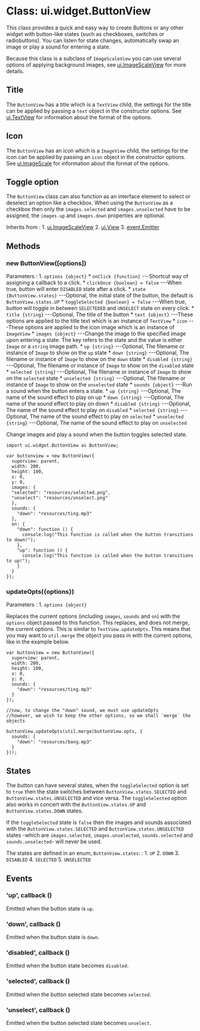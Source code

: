 # Class: ui.widget.ButtonView

This class provides a quick and easy way to create Buttons or any other 
widget with button-like states (such as checkboxes, switches or radiobuttons).
You can listen for state changes, automatically swap an image or play a sound
for entering a state.

Because this class is a subclass of `ImageScaleView` you can use several options
of applying background images, see [ui.ImageScaleView](./ui-images.html#class-ui.imagescaleview) 
for more details.

## Title

The `ButtonView` has a title which is a `TextView` child, the settings for the title can be
applied by passing a `text` object in the constructor options. See [ui.TextView](./ui-text.html#class-ui.textview) 
for information about the format of the options.

## Icon

The `ButtonView` has an icon which is a `ImageView` child, the settings for the icon can be
applied by passing an `icon` object in the constructor options. See [ui.ImageScale](./ui-images.html#class-ui.imageview) 
for information about the format of the options.

## Toggle option

The `ButtonView` class can also function as an interface element to select or deselect an option like a checkbox.
When using the `ButtonView` as a checkbox then only the `images.selected` and `images.unselected` have to be
assigned, the `images.up` and `images.down` properties are optional. 

Inherits from
:    1. [ui.ImageScaleView](./ui-images.html#class-ui.imagescaleview)
     2. [ui.View](./ui-view.html)
     3. [event.Emitter](./event.html#class-event.emitter)

## Methods

### new ButtonView([options])

Parameters
:    1. `options {object}`
		* `onClick {function}` ---Shortcut way of assigning a callback to a click.
		* `clickOnce {boolean} = false` ---When true, button will enter `DISABLED` state after a click.
		* `state {ButtonView.states}` ---Optional, the initial state of the button, the default is `ButtonView.states.UP`
		* `toggleSelected {boolean} = false` ---When true, button will toggle in between `SELECTEDED` and `UNSELECT` state on every click.
		* `title {string}` ---Optional, The title of the button
		* `text {object}` ---These options are applied to the title text which is an instance of `TextView`
		* `icon` ---These options are applied to the icon image which is an instance of `ImageView`
		* `images {object}` ---Change the image to the specified image upon entering a state. The key refers to the state and the value is either `Image` or a `string` image path.
			* `up {string}` ---Optional, The filename or instance of `Image` to show on the `up` state
			* `down {string}` ---Optional, The filename or instance of `Image` to show on the `down` state
			* `disabled {string}` ---Optional, The filename or instance of `Image` to show on the `disabled` state
			* `selected {string}` ---Optional, The filename or instance of `Image` to show on the `selected` state
			* `unselected {string}` ---Optional, The filename or instance of `Image` to show on the `unselected` state
		* `sounds {object}` ---Run a sound when the button enters a state.
			* `up {string}` ---Optional, The name of the sound effect to play on up
			* `down {string}` ---Optional, The name of the sound effect to play on down
			* `disabled {string}` ---Optional, The name of the sound effect to play on `disabled`
			* `selected {string}` ---Optional, The name of the sound effect to play on `selected`
			* `unselected {string}` ---Optional, The name of the sound effect to play on `unselected`

Change images and play a sound when the button toggles selected state.

~~~
import ui.widget.ButtonView as ButtonView;

var buttonview = new ButtonView({
  superview: parent,
  width: 200,
  height: 100,
  x: 0,
  y: 0,
  images: {
  "selected": "resources/selected.png",
  "unselect": "resources/unselect.png"
  },
  sounds: {
    "down": "resources/ting.mp3"
  },
  on: {
    "down": function () {
      console.log("This function is called when the button transitions to down!");
    },
    "up": function () {
      console.log("This function is called when the button transitions to up!");
    }
  }
});
~~~

### updateOpts({options})

Parameters
:    1. `options {object}`

Replaces the current options (including `images`, `sounds`
and `on`) with the `options` object passed to this
function. This replaces, and does not merge, the current
options. This is similar to `TextView.updateOpts`. This
means that you may want to `util.merge` the object you pass
in with the current options, like in the example below.

~~~
var buttonview = new ButtonView({
  superview: parent,
  width: 200,
  height: 100,
  x: 0,
  y: 0,
  sounds: {
    "down": "resources/ting.mp3"
  }
});

//now, to change the "down" sound, we must use updateOpts
//however, we wish to keep the other options, so we shall `merge` the objects

buttonView.updateOpts(util.merge(buttonView.opts, {
  sounds: {
    "down": "resources/bang.mp3"
  }
}));
~~~

## States

The button can have several states, when the `toggleSelected` option is set to `true` then the state switches
between `ButtonView.states.SELECTED` and `ButtonView.states.UNSELECTED` and vice versa.
The `toggleSelected` option also works in concert with the `ButtonView.states.UP` and `ButtonView.states.DOWN` 
states.

If the `toggleSelected` state is `false` then the images and sounds associated with the 
`ButtonView.states.SELECTED` and `ButtonView.states.UNSELECTED` states -which are `images.selected`, `images.unselected`,
`sounds.selected` and `sounds.unselected`- will never be used.

The states are defined in an enum, `ButtonView.states`:
:    1. `UP`
	 2. `DOWN`
	 3. `DISABLED`
	 4. `SELECTED`
	 5. `UNSELECTED`

## Events

### \'up\', callback ()

Emitted when the button state is `up`.

### \'down\', callback ()

Emitted when the button state is `down`.

### \'disabled\', callback ()

Emitted when the button state becomes `disabled`.

### \'selected\', callback ()

Emitted when the button selected state becomes `selected`.

### \'unselect\', callback ()

Emitted when the button selected state becomes `unselect`.
